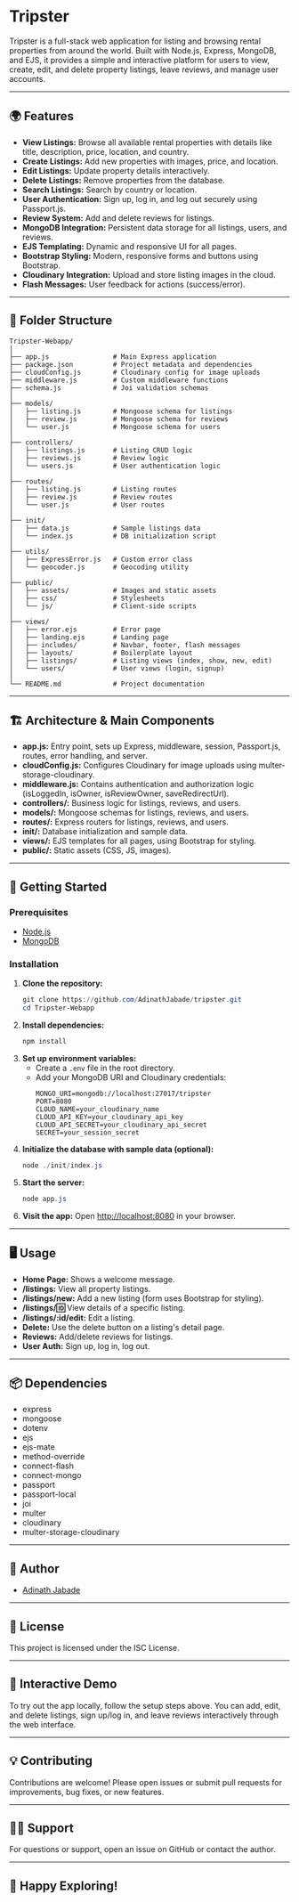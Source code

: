 # Tripster

Tripster is a full-stack web application for listing and browsing rental properties from around the world. Built with Node.js, Express, MongoDB, and EJS, it provides a simple and interactive platform for users to view, create, edit, and delete property listings, leave reviews, and manage user accounts.

---

## 🌍 Features

- **View Listings:** Browse all available rental properties with details like title, description, price, location, and country.
- **Create Listings:** Add new properties with images, price, and location.
- **Edit Listings:** Update property details interactively.
- **Delete Listings:** Remove properties from the database.
- **Search Listings:** Search by country or location.
- **User Authentication:** Sign up, log in, and log out securely using Passport.js.
- **Review System:** Add and delete reviews for listings.
- **MongoDB Integration:** Persistent data storage for all listings, users, and reviews.
- **EJS Templating:** Dynamic and responsive UI for all pages.
- **Bootstrap Styling:** Modern, responsive forms and buttons using Bootstrap.
- **Cloudinary Integration:** Upload and store listing images in the cloud.
- **Flash Messages:** User feedback for actions (success/error).

---

## 📁 Folder Structure

```
Tripster-Webapp/
│
├── app.js                # Main Express application
├── package.json          # Project metadata and dependencies
├── cloudConfig.js        # Cloudinary config for image uploads
├── middleware.js         # Custom middleware functions
├── schema.js             # Joi validation schemas
│
├── models/
│   ├── listing.js        # Mongoose schema for listings
│   ├── review.js         # Mongoose schema for reviews
│   └── user.js           # Mongoose schema for users
│
├── controllers/
│   ├── listings.js       # Listing CRUD logic
│   ├── reviews.js        # Review logic
│   └── users.js          # User authentication logic
│
├── routes/
│   ├── listing.js        # Listing routes
│   ├── review.js         # Review routes
│   └── user.js           # User routes
│
├── init/
│   ├── data.js           # Sample listings data
│   └── index.js          # DB initialization script
│
├── utils/
│   ├── ExpressError.js   # Custom error class
│   └── geocoder.js       # Geocoding utility
│
├── public/
│   ├── assets/           # Images and static assets
│   ├── css/              # Stylesheets
│   └── js/               # Client-side scripts
│
├── views/
│   ├── error.ejs         # Error page
│   ├── landing.ejs       # Landing page
│   ├── includes/         # Navbar, footer, flash messages
│   ├── layouts/          # Boilerplate layout
│   ├── listings/         # Listing views (index, show, new, edit)
│   └── users/            # User views (login, signup)
│
└── README.md             # Project documentation
```

---

## 🏗️ Architecture & Main Components

- **app.js:** Entry point, sets up Express, middleware, session, Passport.js, routes, error handling, and server.
- **cloudConfig.js:** Configures Cloudinary for image uploads using multer-storage-cloudinary.
- **middleware.js:** Contains authentication and authorization logic (isLoggedIn, isOwner, isReviewOwner, saveRedirectUrl).
- **controllers/:** Business logic for listings, reviews, and users.
- **models/:** Mongoose schemas for listings, reviews, and users.
- **routes/:** Express routers for listings, reviews, and users.
- **init/:** Database initialization and sample data.
- **views/:** EJS templates for all pages, using Bootstrap for styling.
- **public/:** Static assets (CSS, JS, images).

---

## 🚀 Getting Started

### Prerequisites
- [Node.js](https://nodejs.org/)
- [MongoDB](https://www.mongodb.com/)

### Installation

1. **Clone the repository:**
   ```powershell
   git clone https://github.com/AdinathJabade/tripster.git
   cd Tripster-Webapp
   ```
2. **Install dependencies:**
   ```powershell
   npm install
   ```
3. **Set up environment variables:**
   - Create a `.env` file in the root directory.
   - Add your MongoDB URI and Cloudinary credentials:
     ```env
     MONGO_URI=mongodb://localhost:27017/tripster
     PORT=8080
     CLOUD_NAME=your_cloudinary_name
     CLOUD_API_KEY=your_cloudinary_api_key
     CLOUD_API_SECRET=your_cloudinary_api_secret
     SECRET=your_session_secret
     ```
4. **Initialize the database with sample data (optional):**
   ```powershell
   node ./init/index.js
   ```
5. **Start the server:**
   ```powershell
   node app.js
   ```
6. **Visit the app:**
   Open [http://localhost:8080](http://localhost:8080) in your browser.

---

## 🖥️ Usage

- **Home Page:** Shows a welcome message.
- **/listings:** View all property listings.
- **/listings/new:** Add a new listing (form uses Bootstrap for styling).
- **/listings/:id:** View details of a specific listing.
- **/listings/:id/edit:** Edit a listing.
- **Delete:** Use the delete button on a listing's detail page.
- **Reviews:** Add/delete reviews for listings.
- **User Auth:** Sign up, log in, log out.

---

## 📦 Dependencies

- express
- mongoose
- dotenv
- ejs
- ejs-mate
- method-override
- connect-flash
- connect-mongo
- passport
- passport-local
- joi
- multer
- cloudinary
- multer-storage-cloudinary

---

## 👤 Author

- [Adinath Jabade](https://github.com/AdinathJabade)

---

## 📜 License

This project is licensed under the ISC License.

---

## 📝 Interactive Demo

To try out the app locally, follow the setup steps above. You can add, edit, and delete listings, sign up/log in, and leave reviews interactively through the web interface.

---

## 💡 Contributing

Contributions are welcome! Please open issues or submit pull requests for improvements, bug fixes, or new features.

---

## 🙋‍♂️ Support

For questions or support, open an issue on GitHub or contact the author.

---

## 🎉 Happy Exploring!
